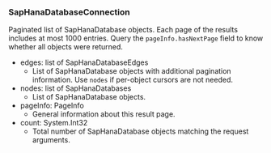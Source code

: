 ### SapHanaDatabaseConnection
Paginated list of SapHanaDatabase objects. Each page of the results includes at most 1000 entries. Query the `pageInfo.hasNextPage` field to know whether all objects were returned.

- edges: list of SapHanaDatabaseEdges
  - List of SapHanaDatabase objects with additional pagination information. Use `nodes` if per-object cursors are not needed.
- nodes: list of SapHanaDatabases
  - List of SapHanaDatabase objects.
- pageInfo: PageInfo
  - General information about this result page.
- count: System.Int32
  - Total number of SapHanaDatabase objects matching the request arguments.
